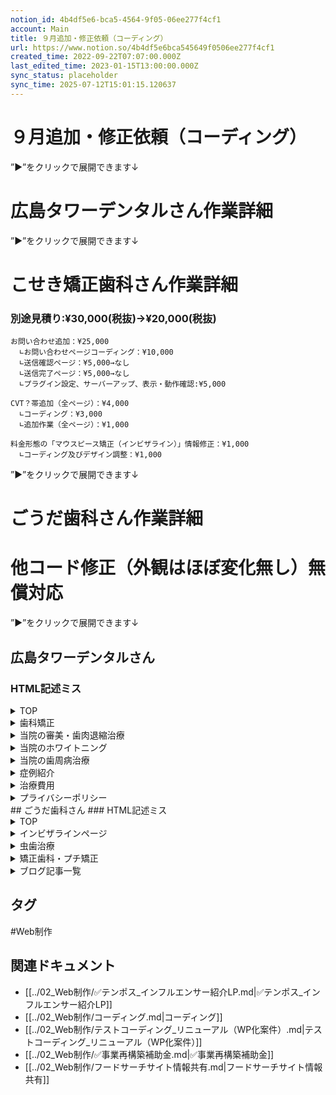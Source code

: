 ```yaml
---
notion_id: 4b4df5e6-bca5-4564-9f05-06ee277f4cf1
account: Main
title: ９月追加・修正依頼（コーディング）
url: https://www.notion.so/4b4df5e6bca545649f0506ee277f4cf1
created_time: 2022-09-22T07:07:00.000Z
last_edited_time: 2023-01-15T13:00:00.000Z
sync_status: placeholder
sync_time: 2025-07-12T15:01:15.120637
---
```

# ９月追加・修正依頼（コーディング）

  ”▶︎”をクリックで展開できます↓
  # 広島タワーデンタルさん作業詳細
  ”▶︎”をクリックで展開できます↓
  # こせき矯正歯科さん作業詳細
  ### 別途見積り:¥30,000(税抜)→¥20,000(税抜)
  ```plain text
お問い合わせ追加：¥25,000
	∟お問い合わせページコーディング：¥10,000
	∟送信確認ページ：¥5,000→なし
	∟送信完了ページ：¥5,000→なし
	∟プラグイン設定、サーバーアップ、表示・動作確認:¥5,000

CVT？帯追加（全ページ）：¥4,000
	∟コーディング：¥3,000
	∟追加作業（全ページ）：¥1,000

料金形態の「マウスピース矯正（インビザライン）」情報修正：¥1,000
	∟コーディング及びデザイン調整：¥1,000
  ```
  ”▶︎”をクリックで展開できます↓
  # ごうだ歯科さん作業詳細
# 他コード修正（外観はほぼ変化無し）無償対応
”▶︎”をクリックで展開できます↓
## 広島タワーデンタルさん
  ### HTML記述ミス
  <details>
  <summary>TOP</summary>
  </details>
  <details>
  <summary>歯科矯正</summary>
  </details>
  <details>
  <summary>当院の審美・歯肉退縮治療</summary>
  </details>
  <details>
  <summary>当院のホワイトニング</summary>
  </details>
  <details>
  <summary>当院の歯周病治療</summary>
  </details>
  <details>
  <summary>症例紹介</summary>
  </details>
  <details>
  <summary>治療費用</summary>
  </details>
  <details>
  <summary>プライバシーポリシー</summary>
  </details>
## ごうだ歯科さん
  ### HTML記述ミス
  <details>
  <summary>TOP</summary>
  </details>
  <details>
  <summary>インビザラインページ</summary>
  </details>
  <details>
  <summary>虫歯治療</summary>
  </details>
  <details>
  <summary>矯正歯科・プチ矯正</summary>
  </details>
  <details>
  <summary>ブログ記事一覧</summary>
  </details>
  

## タグ

#Web制作 

## 関連ドキュメント

- [[../02_Web制作/✅テンポス_インフルエンサー紹介LP.md|✅テンポス_インフルエンサー紹介LP]]
- [[../02_Web制作/コーディング.md|コーディング]]
- [[../02_Web制作/テストコーディング_リニューアル（WP化案件）.md|テストコーディング_リニューアル（WP化案件）]]
- [[../02_Web制作/✅事業再構築補助金.md|✅事業再構築補助金]]
- [[../02_Web制作/フードサーチサイト情報共有.md|フードサーチサイト情報共有]]
